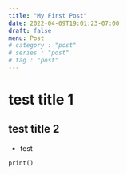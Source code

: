 ```yaml
---
title: "My First Post"
date: 2022-04-09T19:01:23-07:00
draft: false
menu: Post
# category : "post"
# series : "post"
# tag : "post"
---
```




# test title 1
## test title 2
* test

`print()`
